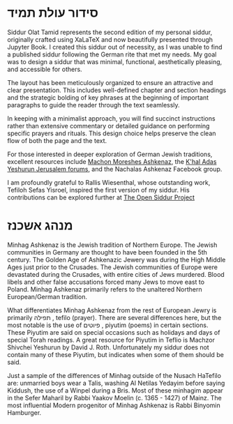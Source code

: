 # סידור עולת תמיד

Siddur Olat Tamid represents the second edition of my personal siddur, originally crafted using XaLaTeX and now beautifully presented through Jupyter Book. I created this siddur out of necessity, as I was unable to find a published siddur following the German rite that met my needs. My goal was to design a siddur that was minimal, functional, aesthetically pleasing, and accessible for others.

The layout has been meticulously organized to ensure an attractive and clear presentation. This includes well-defined chapter and section headings and the strategic bolding of key phrases at the beginning of important paragraphs to guide the reader through the text seamlessly.

In keeping with a minimalist approach, you will find succinct instructions rather than extensive commentary or detailed guidance on performing specific prayers and rituals. This design choice helps preserve the clean flow of both the page and the text.

For those interested in deeper exploration of German Jewish traditions, excellent resources include [Machon Moreshes Ashkenaz](http://www.moreshesashkenaz.org/), the [K'hal Adas Yeshurun Jerusalem forums](http://www.kayj.net/en/forum/category/list), and the Nachalas Ashkenaz Facebook group.

I am profoundly grateful to Rallis Wiesenthal, whose outstanding work, Tefiloh Sefas Yisroel, inspired the first version of my siddur. His contributions can be explored further at [The Open Siddur Project](http://opensiddur.org/compilations/siddurim/siddur-bnei-ashkenaz-a-german-rite-siddur-prepared-by-r-rallis-wiesenthal/)

# מנהג אשכנז

Minhag Ashkenaz is the Jewish tradition of Northern Europe. The Jewish communities in Germany are thought to have been founded in the 5th century. The Golden Age of Ashkenazic Jewery was during the High Middle Ages just prior to the Crusades. The Jewish communities of Europe were devastated during the Crusades, with entire cities of Jews murdered. Blood libels and other false accusations forced many Jews to move east to Poland. Minhag Ashkenaz primarily refers to the unaltered Northern European/German tradition.

What differentiates Minhag Ashkenaz from the rest of European Jewry is primarily תפילה , tefilo (prayer). There are several differences here, but the most notable is the use of פיוטים , piyutim (poems) in certain sections. These Piyutim are said on special occasions such as holidays and days of special Torah readings. A great resource for Piyutim in Teflio is Machzor Shivchei Yeshurun by David J. Roth. Unfortunately my siddur does not contain many of these Piyutim, but indicates when some of them should be said.

Just a sample of the differences of Minhag outside of the Nusach HaTefilo are: unmarried boys wear a Talis, washing Al Netilas Yedayim before saying Kiddush, the use of a Winpel during a Bris. Most of these minhagim appear in the Sefer Maharil by Rabbi Yaakov Moelin (c. 1365 - 1427) of Mainz. The most influential Modern progenitor of Minhag Ashkenaz is Rabbi Binyomin Hamburger. 